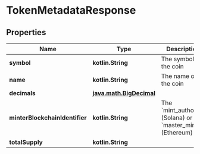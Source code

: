 
# TokenMetadataResponse

## Properties
Name | Type | Description | Notes
------------ | ------------- | ------------- | -------------
**symbol** | **kotlin.String** | The symbol of the coin  |  [optional]
**name** | **kotlin.String** | The name of the coin  |  [optional]
**decimals** | [**java.math.BigDecimal**](java.math.BigDecimal.md) |  |  [optional]
**minterBlockchainIdentifier** | **kotlin.String** | The &#x60;mint_authority&#x60; (Solana) or &#x60;master_minter&#x60; (Ethereum)  |  [optional]
**totalSupply** | **kotlin.String** |  |  [optional]



